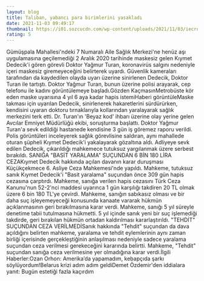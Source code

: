 ```yaml
--- 
layout: blog
title: Taliban, yabancı para birimlerini yasakladı
date: 2021-11-03 09:49:17
thumbnail: https://i01.sozcucdn.com/wp-content/uploads/2021/11/03/iecrop/7btls3ru55madhx3ksesbqwgoi_16_9_1635932941-670x371.jpg
rating: 5
---
```

Gümüşpala Mahallesi'ndeki 7 Numaralı Aile Sağlık Merkezi'ne henüz aşı uygulamasına geçilemediği 2 Aralık 2020 tarihinde maskesiz gelen Kıymet Dedecik'i gören görevli Doktor Yağmur Turan, koronavirüs salgını nedeniyle içeri maskesiz giremeyeceğini belirterek uyardı. Güvenlik kameraları tarafından da kaydedilen olayda uyarı üzerine sinirlenen Dedecik, Doktor Turan ile tartıştı. Doktor Yağmur Turan, bunun üzerine polisi arayarak, cep telefonu ile kadını görüntülemeye başladı.Gözden KaçmasınMetrobüste kör eden maske uyarısına 4 yıl 6 aya kadar hapis istemiHaberi görüntüleMaske takması için uyarılan Dedecik, sinirlenerek hakaretlerini sürdürürken, kendisini uyaran doktoru tırnaklarıyla kollarından yaralayarak sağlık merkezini terk etti. Dr. Turan'ın 'Beyaz kod' ihbarı üzerine olay yerine gelen Avcılar Emniyet Müdürlüğü ekibi, soruşturma başlattı. Doktor Yağmur Turan'a sevk edildiği hastanede kendisine 3 gün iş göremez raporu verildi. Polis görüntüleri inceleyerek sağlık görevlisine saldıran, aynı mahallede oturan şüpheli Kıymet Dedecik'i yakalayarak gözaltına aldı. Adliyeye sevk edilen Dedecik, çıkarıldığı mahkemece tutuksuz yargılanmak üzere serbest bırakıldı. SANIĞA "BASİT YARALAMA" SUÇUNDAN 6 BİN 180 LİRA CEZAKıymet Dedecik hakkında açılan davanın karar duruşması Küçükçekmece 6. Asliye Ceza Mahkemesi'nde yapıldı. Mahkeme, tutuksuz sanık Kıymet Dedecik'i "Basit yaralama" suçundan önce 309 gün hapis cezasına çarptırdı. Mahkeme, sanığa verilen hapis cezasını Türk Ceza Kanunu'nun 52-2'nci maddesi uyarınca 1 gün karşılığı takdiren 20 TL olmak üzere 6 bin 180 TL'ye çevirdi. Mahkeme, sanığın sabıkasız olması ve bir daha suç işleyemeyeceği konusunda kanaate vararak hükmün açıklanmasının geri bırakılmasına karar verdi. Mahkeme, sanığı 5 yıl süreyle denetime tabii tutulmasına hükmetti. 5 yıl içinde sanık yeni bir suç işlemediği takdirde, geri bırakılan hükmün ortadan kaldırılması kararlaştırıldı. "TEHDİT" SUÇUNDAN CEZA VERİLMEDİSanık hakkında "Tehdit" suçundan da dava açıldığını belirten mahkeme, yaralama ve tehdit eylemlerinin aynı zaman birliği içerisinde gerçekleştiğinin anlaşılması nedeniyle sadece yaralama suçundan ceza verilmesi gerekeceğini kararında belirtti. Mahkeme, "Tehdit" suçundan sanığa ceza verilmesine yer olmadığına karar verdi.İlgili Haberler:Ozan Orhon: Amerika’da yapamadım, kebapçıda şarkı söylüyordum!Belarus krizi adım adım geldiDemet Özdemir'den iddialara yanıt: Bugün estetiği fazla kaçırdım